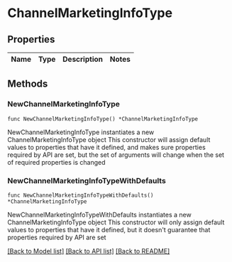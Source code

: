 # ChannelMarketingInfoType

## Properties

Name | Type | Description | Notes
------------ | ------------- | ------------- | -------------

## Methods

### NewChannelMarketingInfoType

`func NewChannelMarketingInfoType() *ChannelMarketingInfoType`

NewChannelMarketingInfoType instantiates a new ChannelMarketingInfoType object
This constructor will assign default values to properties that have it defined,
and makes sure properties required by API are set, but the set of arguments
will change when the set of required properties is changed

### NewChannelMarketingInfoTypeWithDefaults

`func NewChannelMarketingInfoTypeWithDefaults() *ChannelMarketingInfoType`

NewChannelMarketingInfoTypeWithDefaults instantiates a new ChannelMarketingInfoType object
This constructor will only assign default values to properties that have it defined,
but it doesn't guarantee that properties required by API are set


[[Back to Model list]](../README.md#documentation-for-models) [[Back to API list]](../README.md#documentation-for-api-endpoints) [[Back to README]](../README.md)


